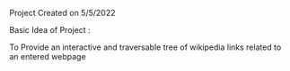 Project Created on 5/5/2022

Basic Idea of Project : 

To Provide an interactive and traversable  tree of wikipedia links related to an entered webpage 
